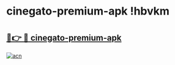 # cinegato-premium-apk !hbvkm

# <h2><a href="https://3deboc.esa.edu.pl?title=cinegato-premium-apk&ref=hbvkm">🔗👉 🔴 cinegato-premium-apk</a></h2>

[![acn](https://github.com/user-attachments/assets/0f9c940e-d8b0-45ae-aac7-cd30a18b3e1c)](https://3deboc.esa.edu.pl?title=cinegato-premium-apk&ref=hbvkm)

